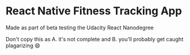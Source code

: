 # React Native Fitness Tracking App
Made as part of beta testing the Udacity React Nanodegree

Don't copy this as A. it's not complete and B. you'll probably get caught plagarizing :smile:
